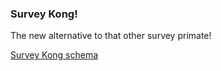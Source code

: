 ### Survey Kong!

The new alternative to that other survey primate!

[Survey Kong schema](https://gist.github.com/mjafshar/223f4ab65a3343acc30b)
